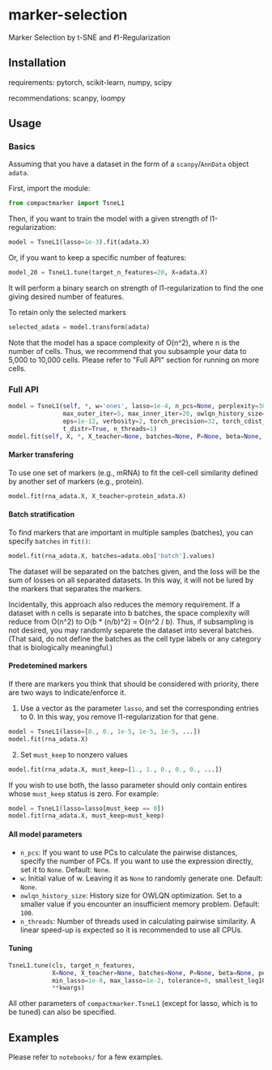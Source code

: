 # marker-selection #
Marker Selection by t-SNE and ℓ1-Regularization

## Installation ##

requirements: pytorch, scikit-learn, numpy, scipy

recommendations: scanpy, loompy

## Usage ##

### Basics ###
Assuming that you have a dataset in the form of a `scanpy`/`AnnData` object `adata`.

First, import the module:
```python
from compactmarker import TsneL1
```

Then, if you want to train the model with a given strength of l1-regularization:
```python
model = TsneL1(lasso=1e-3).fit(adata.X)
```

Or, if you want to keep a specific number of features:
```python
model_20 = TsneL1.tune(target_n_features=20, X=adata.X)
```
It will perform a binary search on strength of l1-regularization to find the one 
giving desired number of features.

To retain only the selected markers
```python
selected_adata = model.transform(adata)
```

Note that the model has a space complexity of O(n^2), where n is the number of cells. 
Thus, we recommend that you subsample your data to 5,000 to 10,000 cells.
Please refer to "Full API" section for running on more cells.

### Full API ###
```python
model = TsneL1(self, *, w='ones', lasso=1e-4, n_pcs=None, perplexity=30., use_beta_in_Q=False,
               max_outer_iter=5, max_inner_iter=20, owlqn_history_size=100,
               eps=1e-12, verbosity=2, torch_precision=32, torch_cdist_compute_mode="use_mm_for_euclid_dist",
               t_distr=True, n_threads=1)
model.fit(self, X, *, X_teacher=None, batches=None, P=None, beta=None, must_keep=None)
```

#### Marker transfering ####
To use one set of markers (e.g., mRNA) to fit the cell-cell similarity defined by another set of markers (e.g., protein).
```python
model.fit(rna_adata.X, X_teacher=protein_adata.X)
```
#### Batch stratification ####
To find markers that are important in multiple samples (batches), you can specify `batches` in `fit()`:
```python
model.fit(rna_adata.X, batches=adata.obs['batch'].values)
```
The dataset will be separated on the batches given, and the loss will be the sum of losses on all separated datasets. In this way, it will not be lured by the markers that separates the markers.

Incidentally, this approach also reduces the memory requirement. If a dataset with n cells is separate into b batches, the space complexity will reduce from O(n^2) to O(b * (n/b)^2) = O(n^2 / b). Thus, if subsampling is not desired, you may randomly separete the dataset into several batches. (That said, do not define the batches as the cell type labels or any category that is biologically meaningful.)

#### Predetemined markers ####
If there are markers you think that should be considered with priority, there are two ways to indicate/enforce it.
1. Use a vector as the parameter `lasso`, and set the corresponding entries to 0. In this way, you remove l1-regularization for that gene.
```python
model = TsneL1(lasso=[0., 0., 1e-5, 1e-5, 1e-5, ...])
model.fit(rna_adata.X)
```
2. Set `must_keep` to nonzero values
```python
model.fit(rna_adata.X, must_keep=[1., 1., 0., 0., 0., ...])
```
If you wish to use both, the lasso parameter should only contain entires whose `must_keep` status is zero. For example:
```python
model = TsneL1(lasso=lasso[must_keep == 0])
model.fit(rna_adata.X, must_keep=must_keep)
```
#### All model parameters ####

- `n_pcs`: If you want to use PCs to calculate the pairwise distances, specify the number of PCs. If you want to use the expression directly, set it to `None`. Default: `None`.
- `w`: Initial value of w. Leaving it as `None` to randomly generate one. Default: `None`.
- `owlqn_history_size`: History size for OWLQN optimization. Set to a smaller value if you encounter an insufficient memory problem. Default: `100`.
- `n_threads`: Number of threads used in calculating pairwise similarity. A linear speed-up is expected so it is recommended to use all CPUs.

#### Tuning ####
```python
TsneL1.tune(cls, target_n_features, 
            X=None, X_teacher=None, batches=None, P=None, beta=None, perplexity=30., n_pcs=None, w=None,
            min_lasso=1e-8, max_lasso=1e-2, tolerance=0, smallest_log10_fold_change=0.1, max_iter=100,
            **kwargs)
```

All other parameters of ```compactmarker.TsneL1``` (except for lasso, which is to be tuned) can also be specified.

## Examples ##

Please refer to `notebooks/` for a few examples.

